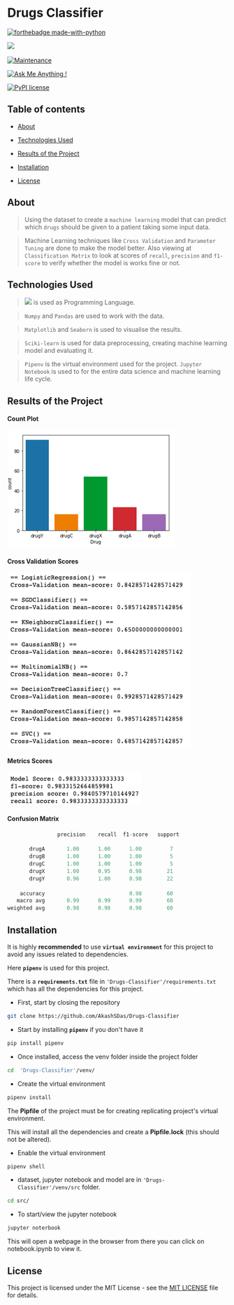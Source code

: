 
# Drugs Classifier

  

[![forthebadge made-with-python](http://ForTheBadge.com/images/badges/made-with-python.svg)](https://www.python.org/)

[![](https://img.shields.io/badge/python-3.8-blue.svg)](https://www.python.org/downloads/release/python-380/)

[![Maintenance](https://img.shields.io/badge/Maintained%3F-yes-green.svg)](https://github.com/AkashSDas)

[![Ask Me Anything !](https://img.shields.io/badge/Ask%20me-anything-1abc9c.svg)](https://github.com/AkashSDas)

[![PyPI license](https://img.shields.io/pypi/l/ansicolortags.svg)](LICENSE)

  
  

## Table of contents

  

*  [About](#about)

* [Technologies Used](#technologies-used)

* [Results of the Project](#results-of-the-project)

*  [Installation](#installation)

*  [License](#license)

  
  

## About

> Using the dataset to  create a `machine learning` model that can predict  which `drugs` should be given to a patient taking some input data. 

>Machine Learning techniques like `Cross Validation` and `Parameter Tuning` are done to make the model better. Also viewing at `Classification Matrix` to look at scores of `recall`, `precision` and `f1-score` to verify whether the model is works fine or not.

## Technologies Used
  
> [![](https://img.shields.io/badge/python-3.8-blue.svg)](https://www.python.org/downloads/release/python-380/) is used as Programming Language.

>  `Numpy` and `Pandas` are used to work with the data.

> `Matplotlib` and `Seaborn` is used to visualise the results.

> `Sciki-learn` is used for data preprocessing, creating machine learning model and evaluating it.

> `Pipenv` is the virtual environment used for the project. `Jupyter Notebook` is used to for the entire data science and machine learning life cycle.

## Results of the Project

#### Count Plot

![Count](https://github.com/AkashSDas/Drugs-Classifier/blob/master/project-results-images/count.png)

#### Cross Validation Scores

![Cross Validation Scores](https://github.com/AkashSDas/Drugs-Classifier/blob/master/project-results-images/cross.png)


####  Metrics Scores

![Metrics Scores](https://github.com/AkashSDas/Drugs-Classifier/blob/master/project-results-images/metrics-scores.png)

#### Confusion Matrix

```python
				precision    recall  f1-score   support

       drugA       1.00      1.00      1.00         7
       drugB       1.00      1.00      1.00         5
       drugC       1.00      1.00      1.00         5
       drugX       1.00      0.95      0.98        21
       drugY       0.96      1.00      0.98        22

    accuracy                           0.98        60
   macro avg       0.99      0.99      0.99        60
weighted avg       0.98      0.98      0.98        60
```

## Installation

  

It is highly **recommended** to use **`virtual environment`** for this project to avoid any issues related to dependencies.

  

Here **`pipenv`** is used for this project.

  

There is a **`requirements.txt`** file in `'Drugs-Classifier'/requirements.txt` which has all the dependencies for this project.

  

- First, start by closing the repository

  

```bash
git clone https://github.com/AkashSDas/Drugs-Classifier
```

  

- Start by installing **`pipenv`** if you don't have it

```bash
pip install pipenv
```

  

- Once installed, access the venv folder inside the project folder

```bash
cd  'Drugs-Classifier'/venv/
```

  

- Create the virtual environment

```bash
pipenv install
```

The **Pipfile** of the project must be for creating replicating project's virtual environment.

  

This will install all the dependencies and create a **Pipfile.lock** (this should not be altered).

  

- Enable the virtual environment

```bash
pipenv shell
```
- dataset, jupyter notebook and model are in `'Drugs-Classifier'/venv/src` folder.
```bash
cd src/
```

  

- To start/view the jupyter notebook

```bash
jupyter noterbook
```

  

This will open a webpage in the browser from there you can click on notebook.ipynb to view it.
  

## License

  

This project is licensed under the MIT License - see the [MIT LICENSE](LICENSE) file for details.
